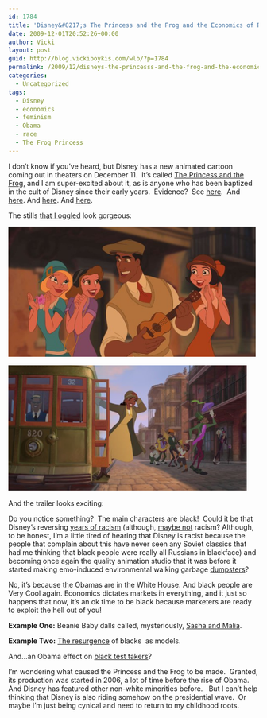 ```yaml
---
id: 1784
title: 'Disney&#8217;s The Princess and the Frog and the Economics of Race'
date: 2009-12-01T20:52:26+00:00
author: Vicki
layout: post
guid: http://blog.vickiboykis.com/wlb/?p=1784
permalink: /2009/12/disneys-the-princesss-and-the-frog-and-the-economics-of-race/
categories:
  - Uncategorized
tags:
  - Disney
  - economics
  - feminism
  - Obama
  - race
  - The Frog Princess
---
```

I don&#8217;t know if you&#8217;ve heard, but Disney has a new animated cartoon coming out in theaters on December 11.  It&#8217;s called [The Princess and the Frog](http://en.wikipedia.org/wiki/The_Princess_and_the_Frog), and I am super-excited about it, as is anyone who has been baptized in the cult of Disney since their early years.  Evidence?  See [here](http://blog.vickiboykis.com/wlb/2009/10/13/russian-letziyon-aladdin-and-jasmine/).  And [here](http://blog.vickiboykis.com/wlb/2009/06/23/the-kids-arent-alright/). And [here](http://blog.vickiboykis.com/wlb/2009/01/30/crying-unabashedly-during-disney-movies/). And [here](http://blog.vickiboykis.com/wlb/2009/11/27/comic-black-friday/).

The stills [that I oggled](http://www.imdb.com/title/tt0780521/mediaindex) look gorgeous:

[<img class="aligncenter size-full wp-image-1785" title="the princess and frog_" src="https://raw.githubusercontent.com/veekaybee/wlb/gh-pages/assets/images/2009/12/the-princess-and-frog_.jpg" alt="the princess and frog_" width="498" height="262" />](https://raw.githubusercontent.com/veekaybee/wlb/gh-pages/assets/images/2009/12/the-princess-and-frog_.jpg)

[<img class="aligncenter size-full wp-image-1786" title="princess frog_" src="https://raw.githubusercontent.com/veekaybee/wlb/gh-pages/assets/images/2009/12/princess-frog_.jpg" alt="princess frog_" width="480" height="252" />](https://raw.githubusercontent.com/veekaybee/wlb/gh-pages/assets/images/2009/12/princess-frog_.jpg)

And the trailer looks exciting:
  


Do you notice something?  The main characters are black!  Could it be that Disney&#8217;s reversing [years of racism](http://www.cracked.com/article_15677_9-most-racist-disney-characters.html) (although, [maybe not](http://dailycartoonist.com/index.php/2009/11/24/was-walt-disney-a-racist/) racism? Although, to be honest, I&#8217;m a little tired of hearing that Disney is racist because the people that complain about this have never seen any Soviet classics that had me thinking that black people were really all Russians in blackface) and becoming once again the quality animation studio that it was before it started making emo-induced environmental walking garbage [dumpsters](http://en.wikipedia.org/wiki/WALL-E)?

No, it&#8217;s because the Obamas are in the White House. And black people are Very Cool again. Economics dictates markets in everything, and it just so happens that now, it&#8217;s an ok time to be black because marketers are ready to exploit the hell out of you!

**Example One:** Beanie Baby dalls called, mysteriously, [Sasha and Malia](http://www.msnbc.msn.com/id/28791058/).
  
**Example Two:** [The resurgence](http://nymag.com/daily/fashion/2009/04/liya_kibede_has_noticed_the_ob.html) of blacks  as models.
  
And&#8230;an Obama effect on [black test takers](http://www.nytimes.com/2009/01/23/education/23gap.html)?

I&#8217;m wondering what caused the Princess and the Frog to be made.  Granted, its production was started in 2006, a lot of time before the rise of Obama. And Disney has featured other non-white minorities before.   But I can&#8217;t help thinking that Disney is also riding somehow on the presidential wave.  Or maybe I&#8217;m just being cynical and need to return to my childhood roots.